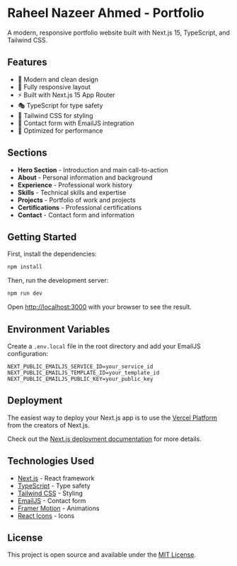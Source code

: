 # Raheel Nazeer Ahmed - Portfolio

A modern, responsive portfolio website built with Next.js 15, TypeScript, and Tailwind CSS.

## Features

- 🎨 Modern and clean design
- 📱 Fully responsive layout
- ⚡ Built with Next.js 15 App Router
- 🎭 TypeScript for type safety
- 🎨 Tailwind CSS for styling
- 📧 Contact form with EmailJS integration
- 🚀 Optimized for performance

## Sections

- **Hero Section** - Introduction and main call-to-action
- **About** - Personal information and background
- **Experience** - Professional work history
- **Skills** - Technical skills and expertise
- **Projects** - Portfolio of work and projects
- **Certifications** - Professional certifications
- **Contact** - Contact form and information

## Getting Started

First, install the dependencies:

```bash
npm install
```

Then, run the development server:

```bash
npm run dev
```

Open [http://localhost:3000](http://localhost:3000) with your browser to see the result.

## Environment Variables

Create a `.env.local` file in the root directory and add your EmailJS configuration:

```
NEXT_PUBLIC_EMAILJS_SERVICE_ID=your_service_id
NEXT_PUBLIC_EMAILJS_TEMPLATE_ID=your_template_id
NEXT_PUBLIC_EMAILJS_PUBLIC_KEY=your_public_key
```

## Deployment

The easiest way to deploy your Next.js app is to use the [Vercel Platform](https://vercel.com/new?utm_medium=default-template&filter=next.js&utm_source=create-next-app&utm_campaign=create-next-app-readme) from the creators of Next.js.

Check out the [Next.js deployment documentation](https://nextjs.org/docs/deployment) for more details.

## Technologies Used

- [Next.js](https://nextjs.org/) - React framework
- [TypeScript](https://www.typescriptlang.org/) - Type safety
- [Tailwind CSS](https://tailwindcss.com/) - Styling
- [EmailJS](https://www.emailjs.com/) - Contact form
- [Framer Motion](https://www.framer.com/motion/) - Animations
- [React Icons](https://react-icons.github.io/react-icons/) - Icons

## License

This project is open source and available under the [MIT License](LICENSE).